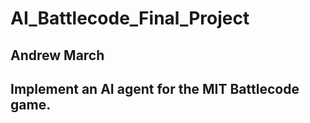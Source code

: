 # AI_Battlecode_Final_Project
## Andrew March 
## Implement an AI agent for the MIT Battlecode game.

